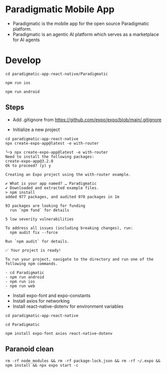 # Paradigmatic Mobile App
- Paradigmatic is the mobile app for the open source Paradigmatic platform.
- Paradigmatic is an agentic AI platform which serves as a marketplace for AI agents

# Develop

```
cd paradigmatic-app-react-native/Paradigmatic

npm run ios

npm run android

```

## Steps 

* Add .gitignore from https://github.com/expo/expo/blob/main/.gitignore


* Initialize a new project
```
cd paradigmatic-app-react-native
npx create-expo-app@latest -e with-router
```

```
╰─❯ npx create-expo-app@latest -e with-router
Need to install the following packages:
create-expo-app@3.2.0
Ok to proceed? (y) y

Creating an Expo project using the with-router example.

✔ What is your app named? … Paradigmatic
✔ Downloaded and extracted example files.
> npm install
added 977 packages, and audited 978 packages in 1m

93 packages are looking for funding
  run `npm fund` for details

5 low severity vulnerabilities

To address all issues (including breaking changes), run:
  npm audit fix --force

Run `npm audit` for details.

✅ Your project is ready!

To run your project, navigate to the directory and run one of the following npm commands.

- cd Paradigmatic
- npm run android
- npm run ios
- npm run web
```

* Install expo-font and expo-constants
* Install axios for networking
* Install react-native-dotenv for environment variables

```
cd paradigmatic-app-react-native

cd Paradigmatic

npm install expo-font axios react-native-dotenv
```


## Paranoid clean

```
rm -rf node_modules && rm -rf package-lock.json && rm -rf ~/.expo && npm install && npx expo start -c
```